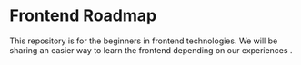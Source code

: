 # Frontend Roadmap
<!-- You can also contribute on our  repository and share some of your valuable experiences. --->
This repository is for the beginners in frontend technologies. We will be sharing an easier way to learn the frontend depending on our experiences .